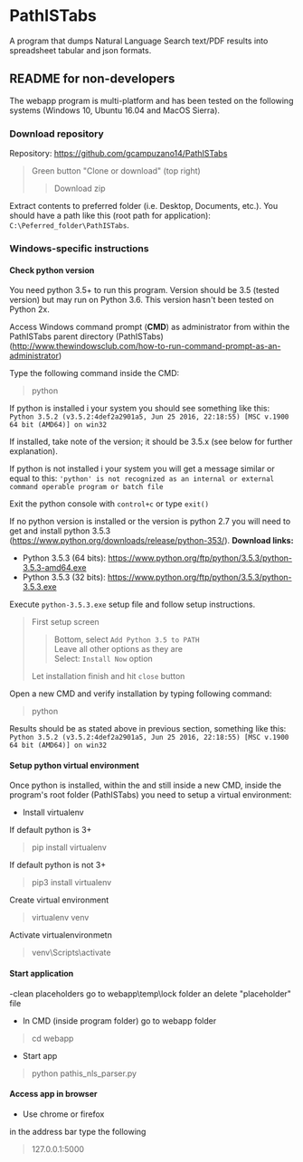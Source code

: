 # PathISTabs
A program that dumps Natural Language Search text/PDF results into spreadsheet tabular and json formats. 

## README for non-developers

The webapp program is multi-platform and has been tested on the following systems (Windows 10, Ubuntu 16.04 and MacOS Sierra).

### Download repository

Repository:
https://github.com/gcampuzano14/PathISTabs

> Green button "Clone or download" (top right)
> > Download zip

Extract contents to preferred folder (i.e. Desktop, Documents, etc.). You should have a path like this (root path for application): `C:\Peferred_folder\PathISTabs`.

### Windows-specific instructions


#### Check python version

You need python 3.5+ to run this program. Version should be 3.5 (tested version) but may run on Python 3.6. This version hasn't been tested on Python 2x.

Access Windows command prompt (**CMD**) as administrator from within the PathISTabs parent directory (PathISTabs) (http://www.thewindowsclub.com/how-to-run-command-prompt-as-an-administrator)

Type the following command inside the CMD:

> python

If python is installed i your system you should see something like this: 
`Python 3.5.2 (v3.5.2:4def2a2901a5, Jun 25 2016, 22:18:55) [MSC v.1900 64 bit (AMD64)] on win32`

If installed, take note of the version; it should be 3.5.x (see below for further explanation). 

If python is not installed i your system you will get a message similar or equal to this: 
`'python' is not recognized as an internal or external command operable program or batch file`

Exit the python console with `control+c` or type `exit()`

If no python version is installed or the version is python 2.7 you will need to get and install python 3.5.3 (https://www.python.org/downloads/release/python-353/). 
**Download links:**
- Python 3.5.3 (64 bits): https://www.python.org/ftp/python/3.5.3/python-3.5.3-amd64.exe
- Python 3.5.3 (32 bits): https://www.python.org/ftp/python/3.5.3/python-3.5.3.exe

Execute `python-3.5.3.exe` setup file and follow setup instructions.
> First setup screen  
> > Bottom, select `Add Python 3.5 to PATH`  
> > Leave all other options as they are  
> > Select: `Install Now` option  
>
> Let installation finish and hit `close` button  

Open a new CMD and verify installation by typing following command:

> python

Results should be as stated above in previous section, something like this:
`Python 3.5.2 (v3.5.2:4def2a2901a5, Jun 25 2016, 22:18:55) [MSC v.1900 64 bit (AMD64)] on win32`


#### Setup python virtual environment

Once python is installed, within the and still inside a new CMD, inside the program's root folder (PathISTabs) you need to setup a virtual environment:

- Install virtualenv

If default python is 3+
> pip install virtualenv

If default python is not 3+ 
> pip3 install virtualenv

Create virtual environment
> virtualenv venv

Activate virtualenvironmetn
> venv\Scripts\activate

#### Start application

-clean placeholders
go to webapp\temp\lock folder an delete "placeholder" file

- In CMD (inside program folder) go to webapp folder

> cd webapp

- Start app

> python pathis_nls_parser.py


#### Access app in browser 

- Use chrome or firefox

in the address bar type the following

> 127.0.0.1:5000



